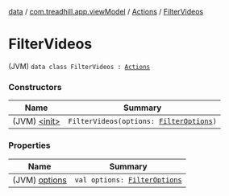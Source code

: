 [data](../../../index.md) / [com.treadhill.app.viewModel](../../index.md) / [Actions](../index.md) / [FilterVideos](./index.md)

# FilterVideos

(JVM) `data class FilterVideos : `[`Actions`](../index.md)

### Constructors

| Name | Summary |
|---|---|
| (JVM) [&lt;init&gt;](-init-.md) | `FilterVideos(options: `[`FilterOptions`](../../../com.treadhill.app.data-types/-filter-options/index.md)`)` |

### Properties

| Name | Summary |
|---|---|
| (JVM) [options](options.md) | `val options: `[`FilterOptions`](../../../com.treadhill.app.data-types/-filter-options/index.md) |
